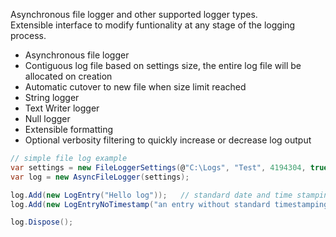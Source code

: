 Asynchronous file logger and other supported logger types.  
Extensible interface to modify funtionality at any stage of the logging process.

- Asynchronous file logger
- Contiguous log file based on settings size, the entire log file will be allocated on creation
- Automatic cutover to new file when size limit reached
- String logger
- Text Writer logger
- Null logger
- Extensible formatting
- Optional verbosity filtering to quickly increase or decrease log output

```csharp
// simple file log example
var settings = new FileLoggerSettings(@"C:\Logs", "Test", 4194304, true);
var log = new AsyncFileLogger(settings);

log.Add(new LogEntry("Hello log"));   // standard date and time stamping
log.Add(new LogEntryNoTimestamp("an entry without standard timestamping"));

log.Dispose();
```
